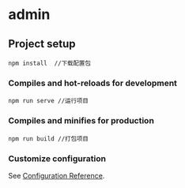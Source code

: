 # admin

## Project setup
```
npm install  //下载配置包
```

### Compiles and hot-reloads for development
```
npm run serve //运行项目
```

### Compiles and minifies for production
```
npm run build //打包项目
```

### Customize configuration
See [Configuration Reference](https://cli.vuejs.org/config/).
